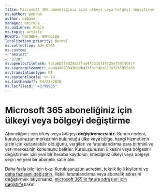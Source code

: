 ```yaml
---
title: Microsoft 365 aboneliğiniz için ülkeyi veya bölgeyi değiştirme
ms.author: pebaum
author: pebaum
manager: mnirkhe
ms.audience: Admin
ms.topic: article
ROBOTS: NOINDEX, NOFOLLOW
localization_priority: Normal
ms.collection: Adm_O365
ms.custom:
- "9001671"
- "3738"
ms.openlocfilehash: 4b1a6b5f4d24a3ffad4f521df16c25e780f4b8c4
ms.sourcegitcommit: cead49883943b0eb413f8cf4be617a32b5099cb6
ms.translationtype: MT
ms.contentlocale: tr-TR
ms.lasthandoff: 04/24/2020
ms.locfileid: "43799035"
---
```

# <a name="change-the-country-or-region-for-your-microsoft-365-subscription"></a>Microsoft 365 aboneliğiniz için ülkeyi veya bölgeyi değiştirme

Aboneliğiniz için ülkeyi veya bölgeyi **değiştiremezsiniz.** Bunun nedeni, kuruluşunuzun merkezinin bulunduğu ülke veya bölge, hangi hizmetlerin sizin için kullanılabilir olduğunu, vergileri ve faturalandırma para birimini ve veri merkezinin konumunu belirler. Kuruluşunuzun ülkesini veya bölgesini değiştirmek için yeni bir hesaba kaydolun, istediğiniz ülkeyi veya bölgeyi seçin ve yeni bir abonelik satın alın.

Daha fazla bilgi için bkz: [Kuruluşunuzun adresini, teknik ilgili kişilerini ve daha fazlasını değiştirin.](https://docs.microsoft.com/microsoft-365/admin/manage/change-address-contact-and-more?view=o365-worldwide) İlişkili faturalandırma veya abonelik adresini değiştirmek istiyorsanız, [microsoft 365'in fatura adresleri için değiştir'e](https://docs.microsoft.com/microsoft-365/commerce/billing-and-payments/change-your-billing-addresses?view=o365-worldwide)bakın. 

